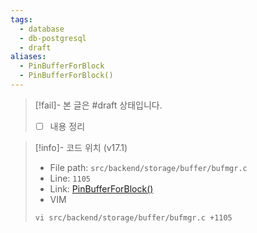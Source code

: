 ```yaml
---
tags:
  - database
  - db-postgresql
  - draft
aliases:
  - PinBufferForBlock
  - PinBufferForBlock()
---
```

> [!fail]- 본 글은 #draft 상태입니다.
> - [ ] 내용 정리

> [!info]- 코드 위치 (v17.1)
> - File path: `src/backend/storage/buffer/bufmgr.c`
> - Line: `1105`
> - Link: [PinBufferForBlock()](https://github.com/postgres/postgres/blob/REL_17_1/src/backend/storage/buffer/bufmgr.c#L1099-L1190)
> - VIM
> ```
> vi src/backend/storage/buffer/bufmgr.c +1105
> ```
